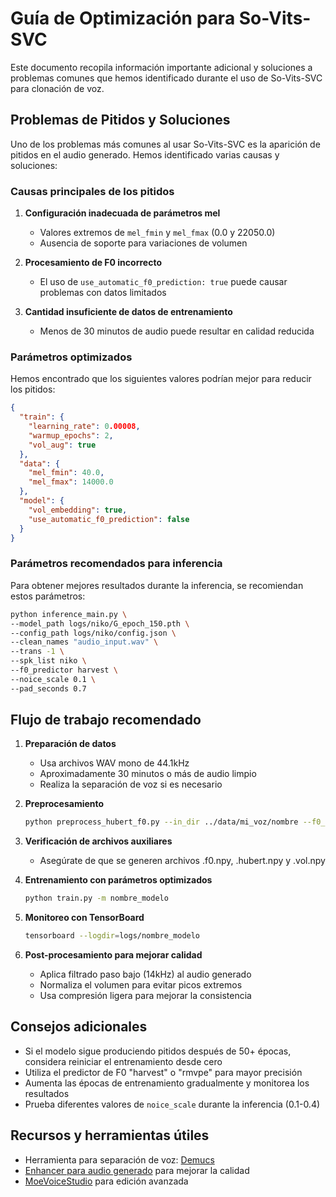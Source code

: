 # Guía de Optimización para So-Vits-SVC

Este documento recopila información importante adicional y soluciones a problemas comunes que hemos identificado durante el uso de So-Vits-SVC para clonación de voz.

## Problemas de Pitidos y Soluciones

Uno de los problemas más comunes al usar So-Vits-SVC es la aparición de pitidos en el audio generado. Hemos identificado varias causas y soluciones:

### Causas principales de los pitidos

1. **Configuración inadecuada de parámetros mel**
   - Valores extremos de `mel_fmin` y `mel_fmax` (0.0 y 22050.0)
   - Ausencia de soporte para variaciones de volumen

2. **Procesamiento de F0 incorrecto**
   - El uso de `use_automatic_f0_prediction: true` puede causar problemas con datos limitados

3. **Cantidad insuficiente de datos de entrenamiento**
   - Menos de 30 minutos de audio puede resultar en calidad reducida

### Parámetros optimizados

Hemos encontrado que los siguientes valores podrían mejor para reducir los pitidos:

```json
{
  "train": {
    "learning_rate": 0.00008,
    "warmup_epochs": 2,
    "vol_aug": true
  },
  "data": {
    "mel_fmin": 40.0,
    "mel_fmax": 14000.0
  },
  "model": {
    "vol_embedding": true,
    "use_automatic_f0_prediction": false
  }
}
```

### Parámetros recomendados para inferencia

Para obtener mejores resultados durante la inferencia, se recomiendan estos parámetros:

```bash
python inference_main.py \
--model_path logs/niko/G_epoch_150.pth \
--config_path logs/niko/config.json \
--clean_names "audio_input.wav" \
--trans -1 \
--spk_list niko \
--f0_predictor harvest \
--noice_scale 0.1 \
--pad_seconds 0.7
```

## Flujo de trabajo recomendado

1. **Preparación de datos**
   - Usa archivos WAV mono de 44.1kHz
   - Aproximadamente 30 minutos o más de audio limpio
   - Realiza la separación de voz si es necesario

2. **Preprocesamiento**
   ```bash
   python preprocess_hubert_f0.py --in_dir ../data/mi_voz/nombre --f0_predictor harvest
   ```

3. **Verificación de archivos auxiliares**
   - Asegúrate de que se generen archivos .f0.npy, .hubert.npy y .vol.npy

4. **Entrenamiento con parámetros optimizados**
   ```bash
   python train.py -m nombre_modelo
   ```

5. **Monitoreo con TensorBoard**
   ```bash
   tensorboard --logdir=logs/nombre_modelo
   ```

6. **Post-procesamiento para mejorar calidad**
   - Aplica filtrado paso bajo (14kHz) al audio generado
   - Normaliza el volumen para evitar picos extremos
   - Usa compresión ligera para mejorar la consistencia

## Consejos adicionales

- Si el modelo sigue produciendo pitidos después de 50+ épocas, considera reiniciar el entrenamiento desde cero
- Utiliza el predictor de F0 "harvest" o "rmvpe" para mayor precisión
- Aumenta las épocas de entrenamiento gradualmente y monitorea los resultados
- Prueba diferentes valores de `noice_scale` durante la inferencia (0.1-0.4)

## Recursos y herramientas útiles

- Herramienta para separación de voz: [Demucs](https://github.com/facebookresearch/demucs)
- [Enhancer para audio generado](https://github.com/tumuyan/RealSR-NCNN-Android) para mejorar la calidad
- [MoeVoiceStudio](https://github.com/NaruseMioShirakana/MoeVoiceStudio) para edición avanzada
